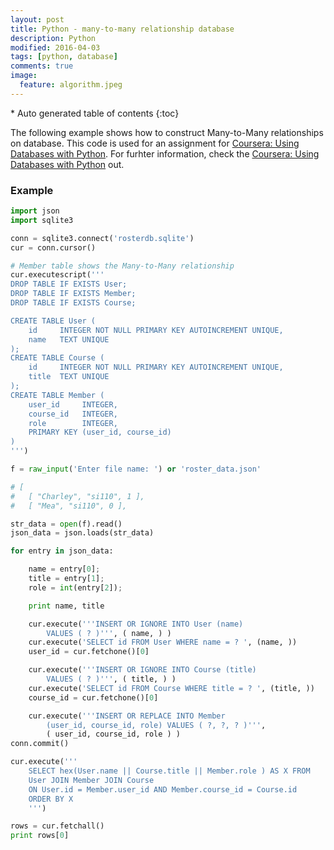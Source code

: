 ```yaml
---
layout: post
title: Python - many-to-many relationship database
description: Python
modified: 2016-04-03
tags: [python, database]
comments: true
image:
  feature: algorithm.jpeg
---
```


<section id="table-of-contents" class="toc">
<div id="drawer" markdown="1">
*  Auto generated table of contents
{:toc}
</div>
</section><!-- /#table-of-contents -->

The following example shows how to construct Many-to-Many relationships on database.
This code is used for an assignment for [Coursera: Using Databases with Python](https://www.coursera.org/learn/python-databases/home/welcome). For furhter information, check the [Coursera: Using Databases with Python](https://www.coursera.org/learn/python-databases/home/welcome) out. 

### Example

```python
import json
import sqlite3

conn = sqlite3.connect('rosterdb.sqlite')
cur = conn.cursor()

# Member table shows the Many-to-Many relationship
cur.executescript('''
DROP TABLE IF EXISTS User;
DROP TABLE IF EXISTS Member;
DROP TABLE IF EXISTS Course;

CREATE TABLE User (
    id     INTEGER NOT NULL PRIMARY KEY AUTOINCREMENT UNIQUE,
    name   TEXT UNIQUE
);
CREATE TABLE Course (
    id     INTEGER NOT NULL PRIMARY KEY AUTOINCREMENT UNIQUE,
    title  TEXT UNIQUE
);
CREATE TABLE Member (
    user_id     INTEGER,
    course_id   INTEGER,
    role        INTEGER,
    PRIMARY KEY (user_id, course_id)
)
''')

f = raw_input('Enter file name: ') or 'roster_data.json'

# [
#   [ "Charley", "si110", 1 ],
#   [ "Mea", "si110", 0 ],

str_data = open(f).read()
json_data = json.loads(str_data)

for entry in json_data:

    name = entry[0];
    title = entry[1];
    role = int(entry[2]);

    print name, title

    cur.execute('''INSERT OR IGNORE INTO User (name) 
        VALUES ( ? )''', ( name, ) )
    cur.execute('SELECT id FROM User WHERE name = ? ', (name, ))
    user_id = cur.fetchone()[0]

    cur.execute('''INSERT OR IGNORE INTO Course (title) 
        VALUES ( ? )''', ( title, ) )
    cur.execute('SELECT id FROM Course WHERE title = ? ', (title, ))
    course_id = cur.fetchone()[0]

    cur.execute('''INSERT OR REPLACE INTO Member
        (user_id, course_id, role) VALUES ( ?, ?, ? )''', 
        ( user_id, course_id, role ) )
conn.commit()

cur.execute('''
	SELECT hex(User.name || Course.title || Member.role ) AS X FROM 
    User JOIN Member JOIN Course 
    ON User.id = Member.user_id AND Member.course_id = Course.id
    ORDER BY X
	''')

rows = cur.fetchall()
print rows[0]

```
